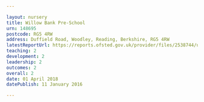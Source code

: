 ```yaml
---

layout: nursery
title: Willow Bank Pre-School
urn: 148695
postcode: RG5 4RW
address: Duffield Road, Woodley, Reading, Berkshire, RG5 4RW
latestReportUrl: https://reports.ofsted.gov.uk/provider/files/2538744/urn/148695.pdf
teaching: 2
development: 2
leadership: 2
outcomes: 2
overall: 2
date: 01 April 2018 
datePublish: 11 January 2016

---
```

